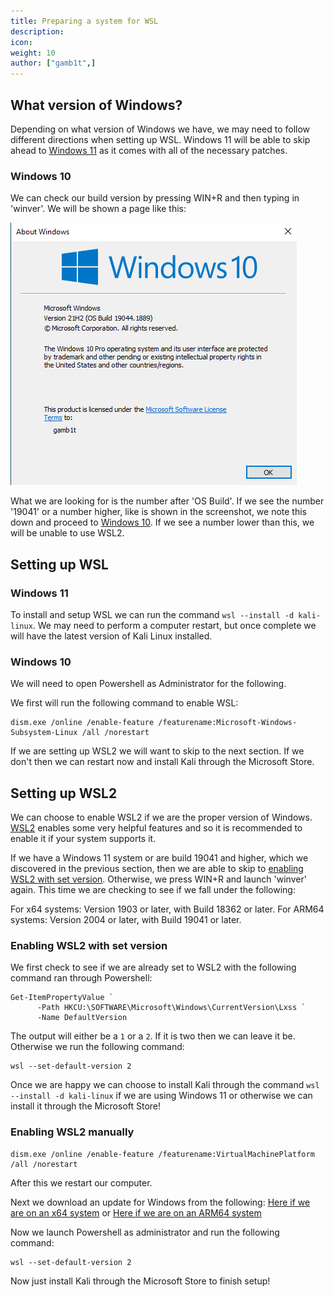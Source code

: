 ```yaml
---
title: Preparing a system for WSL
description:
icon:
weight: 10
author: ["gamb1t",]
---
```


## What version of Windows?

Depending on what version of Windows we have, we may need to follow different directions when setting up WSL. Windows 11 will be able to skip ahead to [Windows 11](#windows-11) as it comes with all of the necessary patches.

### Windows 10

We can check our build version by pressing WIN+R and then typing in 'winver'. We will be shown a page like this:

![](wsl-prep-1.png)

What we are looking for is the number after 'OS Build'. If we see the number '19041' or a number higher, like is shown in the screenshot, we note this down and proceed to [Windows 10](#windows-10). If we see a number lower than this, we will be unable to use WSL2.

## Setting up WSL

### Windows 11

To install and setup WSL we can run the command `wsl --install -d kali-linux`. We may need to perform a computer restart, but once complete we will have the latest version of Kali Linux installed.

### Windows 10

We will need to open Powershell as Administrator for the following.

We first will run the following command to enable WSL:

```
dism.exe /online /enable-feature /featurename:Microsoft-Windows-Subsystem-Linux /all /norestart
```

If we are setting up WSL2 we will want to skip to the next section. If we don't then we can restart now and install Kali through the Microsoft Store.

## Setting up WSL2

We can choose to enable WSL2 if we are the proper version of Windows. [WSL2](https://docs.microsoft.com/en-us/windows/wsl/compare-versions) enables some very helpful features and so it is recommended to enable it if your system supports it.

If we have a Windows 11 system or are build 19041 and higher, which we discovered in the previous section, then we are able to skip to [enabling WSL2 with set version](#enabling-wsl2-with-set-version). Otherwise, we press WIN+R and launch 'winver' again. This time we are checking to see if we fall under the following:

For x64 systems: Version 1903 or later, with Build 18362 or later.
For ARM64 systems: Version 2004 or later, with Build 19041 or later.

### Enabling WSL2 with set version

We first check to see if we are already set to WSL2 with the following command ran through Powershell:

```
Get-ItemPropertyValue `
      -Path HKCU:\SOFTWARE\Microsoft\Windows\CurrentVersion\Lxss `
      -Name DefaultVersion
```

The output will either be a `1` or a `2`. If it is two then we can leave it be. Otherwise we run the following command:

```
wsl --set-default-version 2
```

Once we are happy we can choose to install Kali through the command `wsl --install -d kali-linux` if we are using Windows 11 or otherwise we can install it through the Microsoft Store!

### Enabling WSL2 manually

```
dism.exe /online /enable-feature /featurename:VirtualMachinePlatform /all /norestart
```

After this we restart our computer.

Next we download an update for Windows from the following:
[Here if we are on an x64 system](https://wslstorestorage.blob.core.windows.net/wslblob/wsl_update_x64.msi) or [Here if we are on an ARM64 system](https://wslstorestorage.blob.core.windows.net/wslblob/wsl_update_arm64.msi)

Now we launch Powershell as administrator and run the following command:

```
wsl --set-default-version 2
```

Now just install Kali through the Microsoft Store to finish setup!